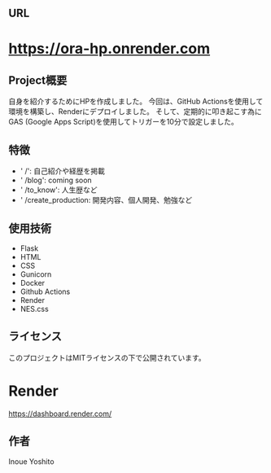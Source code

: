 ## URL
# https://ora-hp.onrender.com

## Project概要
自身を紹介するためにHPを作成しました。
今回は、GitHub Actionsを使用して環境を構築し、Renderにデプロイしました。
そして、定期的に叩き起こす為にGAS (Google Apps Script)を使用してトリガーを10分で設定しました。

## 特徴

- ' /': 自己紹介や経歴を掲載
- ' /blog': coming soon
- ' /to_know': 人生歴など
- ' /create_production: 開発内容、個人開発、勉強など

## 使用技術

- Flask
- HTML
- CSS
- Gunicorn
- Docker
- Github Actions
- Render
- NES.css

## ライセンス

このプロジェクトはMITライセンスの下で公開されています。

# Render
https://dashboard.render.com/

## 作者

Inoue Yoshito
